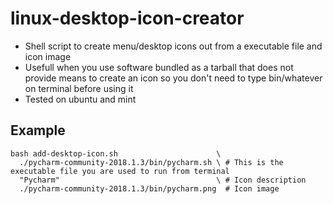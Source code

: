 # linux-desktop-icon-creator

- Shell script to create menu/desktop icons out from a executable file and icon image
- Usefull when you use software bundled as a tarball that does not provide means to create an icon so you don't need to type bin/whatever on terminal before using it
- Tested on ubuntu and mint

## Example

```Shell
bash add-desktop-icon.sh                      \
  ./pycharm-community-2018.1.3/bin/pycharm.sh \ # This is the executable file you are used to run from terminal
  "Pycharm"                                   \ # Icon description
  ./pycharm-community-2018.1.3/bin/pycharm.png  # Icon image
```

